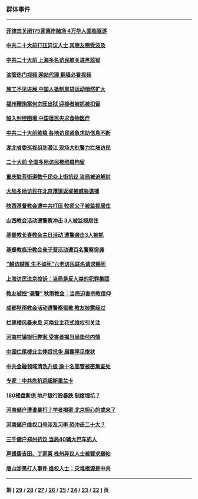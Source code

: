 ### 群体事件
---
#### [菲律宾关闭175家离岸赌场 4万华人面临驱逐](../../pages/ncid279/n13833169.md?09280445) 
#### [中共二十大前打压异议人士 其朋友圈受波及](../../pages/ncid279/n13833136.md?09280445) 
#### [中共二十大前 上海多名访民被关进黑监狱](../../pages/ncid279/n13829500.md?09280445) 
#### [油管热门视频 网站代理 翻墙必看视频](http://209.222.30.114:81/youtube.html?09280445)
#### [施工不见进展 中国人抵制房贷运动悄然扩大](../../pages/ncid279/n13828435.md?09280445) 
#### [福州鞭炮案何宗旺出狱 迎接者被抓被扣留](../../pages/ncid279/n13824304.md?09280445) 
#### [陷入封控困境 中国居民央求食物医疗](../../pages/ncid279/n13823589.md?09280445) 
#### [中共二十大前维稳 各地访民紧急求助信息不断](../../pages/ncid279/n13822888.md?09280445) 
#### [湖北省委巡视组到潜江 现场大批警力拦堵访民](../../pages/ncid279/n13820243.md?09280445) 
#### [二十大前 全国多地访民被维稳拘留](../../pages/ncid279/n13819431.md?09280445) 
#### [重庆联芳街道数千民众上街抗议 当局被迫解封](../../pages/ncid279/n13812220.md?09280445) 
#### [大陆多地访民在北京遭遣返或被威胁逮捕](../../pages/ncid279/n13812104.md?09280445) 
#### [陕西基督教会遭中共打压 牧师父子被监视居住](../../pages/ncid279/n13811611.md?09280445) 
#### [山西教会活动遭警察冲击 3人被监视居住](../../pages/ncid279/n13808966.md?09280445) 
#### [基督教长春教会主日活动 遭警袭击3人被抓](../../pages/ncid279/n13806935.md?09280445) 
#### [基督教临汾教会亲子营活动遭百名警察突袭](../../pages/ncid279/n13806527.md?09280445) 
#### [“越访越冤 生不如死”六老访民联名请求赐死](../../pages/ncid279/n13805907.md?09280445) 
#### [上海访民进京控诉：当局是反人类的犯罪集团](../../pages/ncid279/n13803858.md?09280445) 
#### [教友被控“袭警” 秋雨教会：当局迫害宗教信仰](../../pages/ncid279/n13803563.md?09280445) 
#### [成都秋雨教会活动遭警察驱散 教友披露经过](../../pages/ncid279/n13802541.md?09280445) 
#### [烂尾楼风暴未息 河南业主花式维权引关注](../../pages/ncid279/n13794519.md?09280445) 
#### [河南村镇银行弊案 受害者揭当局垫付内情](../../pages/ncid279/n13791990.md?09280445) 
#### [中国烂尾楼业主停贷抗争 展露罕见惨状](../../pages/ncid279/n13787794.md?09280445) 
#### [中共金融领域清洗升级 逾十名高管被密集查处](../../pages/ncid279/n13782694.md?09280445) 
#### [专家：中共危机远超斯里兰卡](../../pages/ncid279/n13782248.md?09280445) 
#### [180楼盘断供 地产银行股暴跌 制度埋坑？](../../pages/ncid279/n13780778.md?09280445) 
#### [河南储户遭谁暴打？学者揭密 北京担心的或来了](../../pages/ncid279/n13779407.md?09280445) 
#### [河南储户维权口号涉及习李 恐冲击二十大？](../../pages/ncid279/n13778148.md?09280445) 
#### [三千储户郑州抗议 当局40辆大巴车抓人](../../pages/ncid279/n13777593.md?09280445) 
#### [声援唐吉田、丁家喜 株州异议人士被要求删帖](../../pages/ncid279/n13775534.md?09280445) 
#### [唐山涉黑打人事件 维权人士：灾难根源是中共](../../pages/ncid279/n13773534.md?09280445) 

---
#### 第 [ [29](./29.md?09280445) / [28](./28.md?09280445) / [27](./27.md?09280445) / [26](./26.md?09280445) / [25](./25.md?09280445) / [24](./24.md?09280445) / [23](./23.md?09280445) / [22](./22.md?09280445) ] 页
